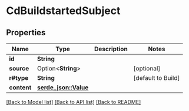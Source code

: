 # CdBuildstartedSubject

## Properties

Name | Type | Description | Notes
------------ | ------------- | ------------- | -------------
**id** | **String** |  | 
**source** | Option<**String**> |  | [optional]
**r#type** | **String** |  | [default to Build]
**content** | [**serde_json::Value**](.md) |  | 

[[Back to Model list]](../README.md#documentation-for-models) [[Back to API list]](../README.md#documentation-for-api-endpoints) [[Back to README]](../README.md)


